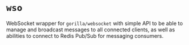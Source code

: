 # `wso`

WebSocket wrapper for `gorilla/websocket` with simple API to be able to manage and broadcast messages to all connected clients, as well as abilities to connect to Redis Pub/Sub for messaging consumers.
